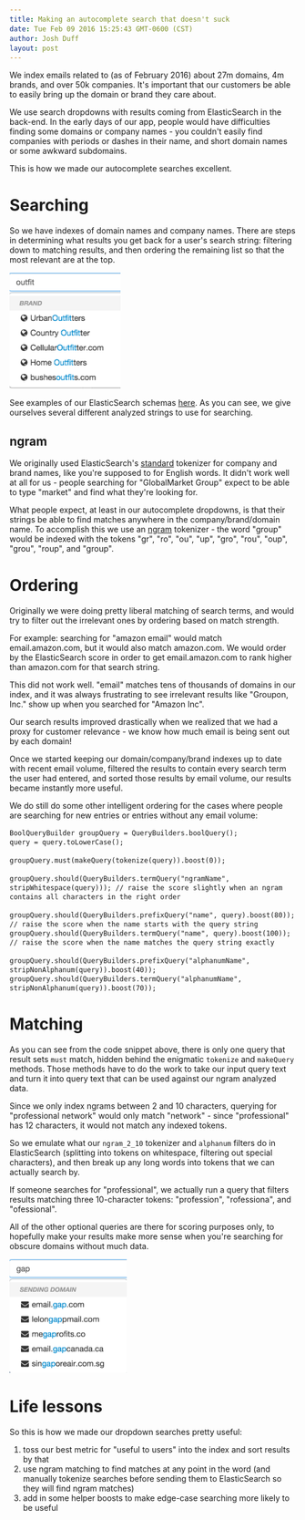 ```yaml
---
title: Making an autocomplete search that doesn't suck
date: Tue Feb 09 2016 15:25:43 GMT-0600 (CST)
author: Josh Duff
layout: post
---
```


We index emails related to (as of February 2016) about 27m domains, 4m brands, and over 50k companies.  It's important that our customers be able to easily bring up the domain or brand they care about.

We use search dropdowns with results coming from ElasticSearch in the back-end.  In the early days of our app, people would have difficulties finding some domains or company names - you couldn't easily find companies with periods or dashes in their name, and short domain names or some awkward subdomains.

This is how we made our autocomplete searches excellent.

# Searching

So we have indexes of domain names and company names.  There are steps in determining what results you get back for a user's search string: filtering down to matching results, and then ordering the remaining list so that the most relevant are at the top.

<img src="content/image/brand-autocomplete.png" width="195" height="203">

See examples of our ElasticSearch schemas [here](https://gist.github.com/TehShrike/4dbc9fbad7243faae615).  As you can see, we give ourselves several different analyzed strings to use for searching.

## ngram

We originally used ElasticSearch's [standard](https://www.elastic.co/guide/en/elasticsearch/reference/current/analysis-standard-tokenizer.html) tokenizer for company and brand names, like you're supposed to for English words.  It didn't work well at all for us - people searching for "GlobalMarket Group" expect to be able to type "market" and find what they're looking for.

What people expect, at least in our autocomplete dropdowns, is that their strings be able to find matches anywhere in the company/brand/domain name.  To accomplish this we use an [ngram](https://www.elastic.co/guide/en/elasticsearch/reference/current/analysis-ngram-tokenizer.html) tokenizer - the word "group" would be indexed with the tokens "gr", "ro", "ou", "up", "gro", "rou", "oup", "grou", "roup", and "group".

# Ordering

Originally we were doing pretty liberal matching of search terms, and would try to filter out the irrelevant ones by ordering based on match strength.

For example: searching for "amazon email" would match email.amazon.com, but it would also match amazon.com.  We would order by the ElasticSearch score in order to get email.amazon.com to rank higher than amazon.com for that search string.

This did not work well.  "email" matches tens of thousands of domains in our index, and it was always frustrating to see irrelevant results like "Groupon, Inc." show up when you searched for "Amazon Inc".

Our search results improved drastically when we realized that we had a proxy for customer relevance - we know how much email is being sent out by each domain!

Once we started keeping our domain/company/brand indexes up to date with recent email volume, filtered the results to contain every search term the user had entered, and sorted those results by email volume, our results became instantly more useful.

We do still do some other intelligent ordering for the cases where people are searching for new entries or entries without any email volume:

```
BoolQueryBuilder groupQuery = QueryBuilders.boolQuery();
query = query.toLowerCase();

groupQuery.must(makeQuery(tokenize(query)).boost(0));

groupQuery.should(QueryBuilders.termQuery("ngramName", stripWhitespace(query))); // raise the score slightly when an ngram contains all characters in the right order

groupQuery.should(QueryBuilders.prefixQuery("name", query).boost(80)); // raise the score when the name starts with the query string
groupQuery.should(QueryBuilders.termQuery("name", query).boost(100)); // raise the score when the name matches the query string exactly

groupQuery.should(QueryBuilders.prefixQuery("alphanumName", stripNonAlphanum(query)).boost(40));
groupQuery.should(QueryBuilders.termQuery("alphanumName", stripNonAlphanum(query)).boost(70));

```

# Matching

As you can see from the code snippet above, there is only one query that result sets `must` match, hidden behind the enigmatic `tokenize` and `makeQuery` methods.  Those methods have to do the work to take our input query text and turn it into query text that can be used against our ngram analyzed data.

Since we only index ngrams between 2 and 10 characters, querying for "professional network" would only match "network" - since "professional" has 12 characters, it would not match any indexed tokens.

So we emulate what our `ngram_2_10` tokenizer and `alphanum` filters do in ElasticSearch (splitting into tokens on whitespace, filtering out special characters), and then break up any long words into tokens that we can actually search by.

If someone searches for "professional", we actually run a query that filters results matching three 10-character tokens: "profession", "rofessiona", and "ofessional".

All of the other optional queries are there for scoring purposes only, to hopefully make your results make more sense when you're searching for obscure domains without much data.

<img src="content/image/domain-autocomplete.png" width="206" height="200">

# Life lessons

So this is how we made our dropdown searches pretty useful:

1. toss our best metric for "useful to users" into the index and sort results by that
2. use ngram matching to find matches at any point in the word (and manually tokenize searches before sending them to ElasticSearch so they will find ngram matches)
3. add in some helper boosts to make edge-case searching more likely to be useful
